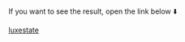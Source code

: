 If you want to see the result, open the link below :arrow_down:

[luxestate](https://kovalivnataliia.github.io/luxestate/)
